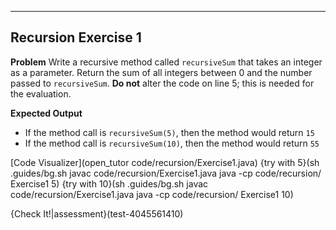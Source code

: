 ----------

## Recursion Exercise 1

**Problem**
Write a recursive method called `recursiveSum` that takes an integer as a parameter. Return the sum of all integers between 0 and the number passed to `recursiveSum`. **Do not** alter the code on line 5; this is needed for the evaluation.

**Expected Output**
* If the method call is `recursiveSum(5)`, then the method would return `15`
* If the method call is `recursiveSum(10)`, then the method would return `55`

[Code Visualizer](open_tutor code/recursion/Exercise1.java)
{try with 5}(sh .guides/bg.sh javac code/recursion/Exercise1.java java -cp code/recursion/ Exercise1 5)
{try with 10}(sh .guides/bg.sh javac code/recursion/Exercise1.java java -cp code/recursion/ Exercise1 10)

{Check It!|assessment}(test-4045561410)
